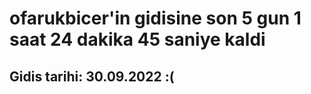 # ofarukbicer'in gidisine son 5 gun 1 saat 24 dakika 45 saniye kaldi

## Gidis tarihi: 30.09.2022 :(
